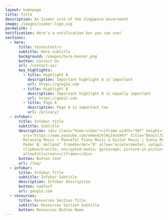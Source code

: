 ```yaml
---
layout: homepage
title: Title
description: An Isomer site of the Singapore Government
image: /images/isomer-logo.svg
permalink: /
notification: Here's a notification bar you can use!
sections:
  - hero:
      title: testestestrs
      subtitle: Hero subtitle
      background: /images/hero-banner.png
      button: Contact Us
      url: /contact-us/
      key_highlights:
        - title: Highlight A
          description: Important highlight A is important
          url: https://google.com
        - title: Highlight B
          description: Important highlight B is equally important
          url: https://gmail.com
        - title: Page A
          description: Page A is important too
          url: /privacy/
  - infobar:
      title: Infobar title
      subtitle: Subtitle
      description: <div class="home-video"><iframe width="997" height="561"
        src="https://www.youtube.com/embed/hlWiI4xVXKY" title="Beautiful
        Relaxing Music • Peaceful Piano Music & Guitar Music | Sunny Mornings by
        Peder B. Helland" frameborder="0" allow="accelerometer; autoplay;
        clipboard-write; encrypted-media; gyroscope; picture-in-picture"
        allowfullscreen></iframe></div>
      button: Button text
      url: /faq/
  - infobar:
      title: Infobar Title
      subtitle: Infobar Subtitle
      description: Infobar description
      button: sadfasf
      url: google.com
  - resources:
      title: Resources Section Title
      subtitle: Resources Section Subtitle
      button: Resources Button Name
---
```

